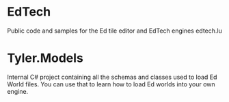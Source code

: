 # EdTech
Public code and samples for the Ed tile editor and EdTech engines edtech.lu


# Tyler.Models
Internal C# project containing all the schemas and classes used to load Ed World files. You can use that to learn how to load Ed worlds into your own engine.
